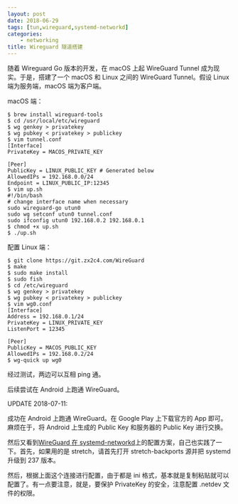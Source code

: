 ```yaml
---
layout: post
date: 2018-06-29
tags: [tun,wireguard,systemd-networkd]
categories:
    - networking
title: Wireguard 隧道搭建
---
```


随着 Wireguard Go 版本的开发，在 macOS 上起 WireGuard Tunnel 成为现实。于是，搭建了一个 macOS 和 Linux 之间的 WireGuard Tunnel。假设 Linux 端为服务端，macOS 端为客户端。

macOS 端：

```shell
$ brew install wireguard-tools
$ cd /usr/local/etc/wireguard
$ wg genkey > privatekey
$ wg pubkey < privatekey > publickey
$ vim tunnel.conf
[Interface]
PrivateKey = MACOS_PRIVATE_KEY

[Peer]
PublicKey = LINUX_PUBLIC_KEY # Generated below
AllowedIPs = 192.168.0.0/24
Endpoint = LINUX_PUBLIC_IP:12345
$ vim up.sh
#!/bin/bash
# change interface name when necessary
sudo wireguard-go utun0
sudo wg setconf utun0 tunnel.conf
sudo ifconfig utun0 192.168.0.2 192.168.0.1
$ chmod +x up.sh
$ ./up.sh
```

配置 Linux 端：
```shell
$ git clone https://git.zx2c4.com/WireGuard
$ make
$ sudo make install
$ sudo fish
$ cd /etc/wireguard
$ wg genkey > privatekey
$ wg pubkey < privatekey > publickey
$ vim wg0.conf
[Interface]
Address = 192.168.0.1/24
PrivateKey = LINUX_PRIVATE_KEY
ListenPort = 12345

[Peer]
PublicKey = MACOS_PUBLIC_KEY
AllowedIPs = 192.168.0.2/24
$ wg-quick up wg0
```

经过测试，两边可以互相 ping 通。

后续尝试在 Android 上跑通 WireGuard。

UPDATE 2018-07-11: 

成功在 Android 上跑通 WireGuard。在 Google Play 上下载官方的 App 即可。麻烦在于，将 Android 上生成的 Public Key 和服务器的 Public Key 进行交换。

然后又看到[WireGuard 在 systemd-networkd](https://wiki.debian.org/Wireguard#Step_2_-_Alternative_C_-_systemd)上的配置方案，自己也实践了一下。首先，如果用的是 stretch，请首先打开 stretch-backports 源并把 systemd 升级到 237 版本。

然后，根据上面这个连接进行配置，由于都是 ini 格式，基本就是复制粘贴就可以配置了。有一点要注意，就是，要保护 PrivateKey 的安全，注意配置 .netdev 文件的权限。
